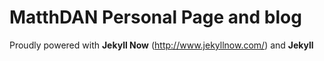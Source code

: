 # MatthDAN Personal Page and blog


Proudly powered with **Jekyll Now** (http://www.jekyllnow.com/) and **Jekyll**

